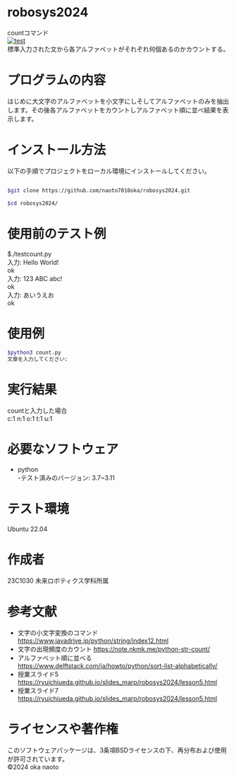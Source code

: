 # robosys2024
countコマンド  
[![test](https://github.com/naoto7010oka/robosys2024/actions/workflows/test.yml/badge.svg)](https://github.com/naoto7010oka/robosys2024/actions/workflows/test.yml)  
標準入力された文から各アルファベットがそれぞれ何個あるのかカウントする。  
# プログラムの内容  
はじめに大文字のアルファベットを小文字にしそしてアルファベットのみを抽出します。その後各アルファベットをカウントしアルファベット順に並べ結果を表示します。  
# インストール方法  
以下の手順でプロジェクトをローカル環境にインストールしてください。   
```bash

$git clone https://github.com/naoto7010oka/robosys2024.git  

$cd robosys2024/  

```
# 使用前のテスト例  
$./testcount.py  
入力: Hello World!  
ok  
入力: 123 ABC abc!  
ok  
入力: あいうえお  
ok  
# 使用例  
```bash
$python3 count.py  
文章を入力してください:
```
# 実行結果  
countと入力した場合  
c:1 n:1 o:1 t:1 u:1
# 必要なソフトウェア  
- python  
	-テスト済みのバージョン: 3.7~3.11
# テスト環境
Ubuntu 22.04
# 作成者  
23C1030 未来ロボティクス学科所属
# 参考文献 
* 文字の小文字変換のコマンド
https://www.javadrive.jp/python/string/index12.html
* 文字の出現頻度のカウント
https://note.nkmk.me/python-str-count/
* アルファベット順に並べる
https://www.delftstack.com/ja/howto/python/sort-list-alphabetically/  
* 授業スライド5
https://ryuichiueda.github.io/slides_marp/robosys2024/lesson5.html
* 授業スライド7
https://ryuichiueda.github.io/slides_marp/robosys2024/lesson5.html
# ライセンスや著作権  
このソフトウェアパッケージは、3条項BSDライセンスの下、再分布および使用が許可されています。  
 ©2024 oka naoto
